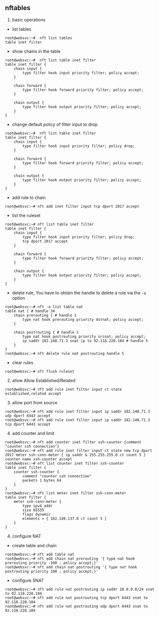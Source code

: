 nftables
---

1. basic operations

* list tables

```shell
root@websvc:~#  nft list tables
table inet filter
```

* show chains in the table

```shell
root@websvc:~#  nft list table inet filter
table inet filter {
	chain input {
		type filter hook input priority filter; policy accept;
	}

	chain forward {
		type filter hook forward priority filter; policy accept;
	}

	chain output {
		type filter hook output priority filter; policy accept;
	}
}
```

* change default policy of filter input to drop

```shell
root@websvc:~#  nft list table inet filter
table inet filter {
	chain input {
		type filter hook input priority filter; policy drop;
	}

	chain forward {
		type filter hook forward priority filter; policy accept;
	}

	chain output {
		type filter hook output priority filter; policy accept;
	}
}
```

* add rule to chain

```shell
root@websvc:~# nft add inet filter input tcp dport 2017 accept
```

* list the ruleset

```shell
root@websvc:~# nft list table inet filter
table inet filter {
	chain input {
		type filter hook input priority filter; policy drop;
		tcp dport 2017 accept
	}

	chain forward {
		type filter hook forward priority filter; policy accept;
	}

	chain output {
		type filter hook output priority filter; policy accept;
	}
}
```

* delete rule, You have to obtain the handle to delete a rule via the `-a` option

```shell
root@websvc:~# nft -a list table nat
table nat { # handle 34
	chain prerouting { # handle 1
		type nat hook prerouting priority dstnat; policy accept;
	}

	chain postrouting { # handle 2
		type nat hook postrouting priority srcnat; policy accept;
		ip saddr 182.148.71.3 snat ip to 92.118.228.104 # handle 5
	}
}
root@websvc:~# nft delete rule nat postrouting handle 5
```

* clear rules

```shell
root@websvc:~# nft flush ruleset
```

2. allow Allow Established/Related

```shell
root@websvc:~# nft add rule inet filter input ct state established,related accept
```

3. allow port from source

```shell
root@websvc:~# nft add rule inet filter input ip saddr 182.148.71.3 udp dport 6443 accept
root@websvc:~# nft add rule inet filter input ip saddr 182.148.71.3 tcp dport 6443 accept
```

4. add counter and limit

```shell
root@websvc:~# nft add counter inet filter ssh-counter {comment "counter ssh connection"}
root@websvc:~# nft add rule inet filter input ct state new tcp dport 2017 meter ssh-conn-meter { ip saddr & 255.255.255.0 ct count 5 } counter name ssh-counter accept
root@websvc:~# nft list counter inet filter ssh-counter
table inet filter {
	counter ssh-counter {
		comment "counter ssh connection"
		packets 1 bytes 64
	}
}
root@websvc:~# nft list meter inet filter ssh-conn-meter
table inet filter {
	meter ssh-conn-meter {
		type ipv4_addr
		size 65535
		flags dynamic
		elements = { 182.149.137.0 ct count 5 }
	}
}
```

4. configure NAT

* create table and chain

```shell
root@websvc:~# nft add table nat
root@websvc:~# nft add chain nat prerouting '{ type nat hook prerouting priority -100 ; policy accept;}'
root@websvc:~# nft add chain nat postrouting '{ type nat hook postrouting priority 100 ; policy accept;}'
```

* configure SNAT

```shell
root@websvc:~# nft add rule nat postrouting ip saddr 10.0.0.0/24 snat to 92.118.228.104
root@websvc:~# nft add rule nat postrouting tcp dport 6443 snat to 92.118.228.104
root@websvc:~# nft add rule nat postrouting udp dport 6443 snat to 92.118.228.104

```
